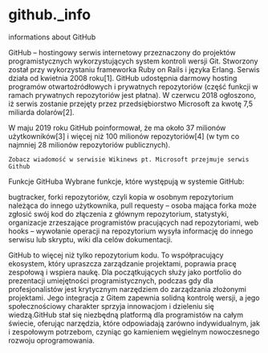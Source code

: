 # github._info
informations about GitHub
<body> GitHub – hostingowy serwis internetowy przeznaczony do projektów programistycznych wykorzystujących system kontroli wersji Git. Stworzony został przy wykorzystaniu frameworka Ruby on Rails i języka Erlang. Serwis działa od kwietnia 2008 roku[1]. GitHub udostępnia darmowy hosting programów otwartoźródłowych i prywatnych repozytoriów (część funkcji w ramach prywatnych repozytoriów jest płatna). W czerwcu 2018 ogłoszono, iż serwis zostanie przejęty przez przedsiębiorstwo Microsoft za kwotę 7,5 miliarda dolarów[2].

W maju 2019 roku GitHub poinformował, że ma około 37 milionów użytkowników[3] i więcej niż 100 milionów repozytoriów[4] (w tym co najmniej 28 milionów repozytoriów publicznych).

	Zobacz wiadomość w serwisie Wikinews pt. Microsoft przejmuje serwis Github
Funkcje GitHuba
Wybrane funkcje, które występują w systemie GitHub:

bugtracker,
forki repozytoriów, czyli kopia w osobnym repozytorium należąca do innego użytkownika,
pull requesty – osoba mająca forka może zgłosić swój kod do złączenia z głównym repozytorium,
statystyki,
organizacje zrzeszające programistów pracujących nad repozytoriami,
web hooks – wywołanie operacji na repozytorium wysyła informację do innego serwisu lub skryptu,
wiki dla celów dokumentacji.</body>

<p>GitHub to więcej niż tylko repozytorium kodu. To współpracujący ekosystem, który upraszcza zarządzanie projektami, poprawia pracę zespołową i wspiera naukę. Dla początkujących służy jako portfolio do prezentacji umiejętności programistycznych, podczas gdy dla profesjonalistów jest krytycznym narzędziem do zarządzania złożonymi projektami. Jego integracja z Gitem zapewnia solidną kontrolę wersji, a jego społecznościowy charakter sprzyja innowacjom i dzieleniu się wiedzą.GitHub stał się niezbędną platformą dla programistów na całym świecie, oferując narzędzia, które odpowiadają zarówno indywidualnym, jak i zespołowym potrzebom, czyniąc go kamieniem węgielnym nowoczesnego rozwoju oprogramowania.

</p>
